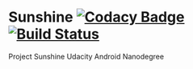 # Sunshine [![Codacy Badge](https://api.codacy.com/project/badge/Grade/2ba9d1e1d09a4e6dace18c51a41a9311)](https://www.codacy.com/app/iurimenin/nanodegree_sunshine?utm_source=github.com&utm_medium=referral&utm_content=iurimenin/nanodegree_sunshine&utm_campaign=badger) [![Build Status](https://circleci.com/gh/iurimenin/nanodegree_sunshine.svg?style=shield&circle-token=ba3d23e287e603ff0c6160739817bc61098afb3d "Build Status")](https://circleci.com/gh/iurimenin/nanodegree_sunshine)


Project Sunshine Udacity Android Nanodegree
